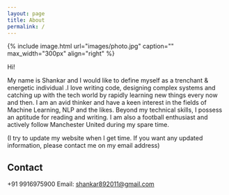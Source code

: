 ```yaml
---
layout: page
title: About
permalink: /
---
```


{% include image.html url="images/photo.jpg" caption="" max_width="300px" align="right" %}

Hi!

My name is Shankar and I would like to define myself as a trenchant & energetic individual .I love writing code, designing complex systems and catching up with the tech world by rapidly learning new things every now and then. I am an avid thinker and have a keen interest in the fields of Machine Learning, NLP and the likes. Beyond my technical skills, I possess an aptitude for reading and writing. I am also a football enthusiast and actively follow Manchester United during my spare time.

(I try to update my website when I get time. If you want any updated information, please contact me on my email address)

## Contact
+91 9916975900
Email: [shankar892011@gmail.com]

[shankar892011@gmail.com]: mailto:shankar892011@gmail.com
